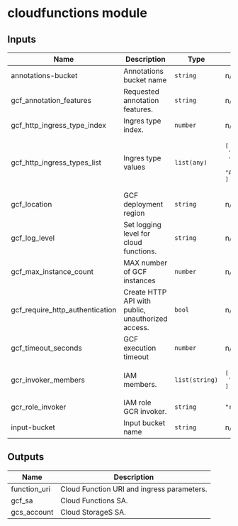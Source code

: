 # cloudfunctions module

<!-- BEGINNING OF PRE-COMMIT-TERRAFORM DOCS HOOK -->
## Inputs

| Name | Description | Type | Default | Required |
|------|-------------|------|---------|:--------:|
| annotations-bucket | Annotations bucket name | `string` | n/a | yes |
| gcf\_annotation\_features | Requested annotation features. | `string` | n/a | yes |
| gcf\_http\_ingress\_type\_index | Ingres type index. | `number` | n/a | yes |
| gcf\_http\_ingress\_types\_list | Ingres type values | `list(any)` | <pre>[<br>  "ALLOW_ALL",<br>  "ALLOW_INTERNAL_ONLY",<br>  "ALLOW_INTERNAL_AND_GCLB"<br>]</pre> | no |
| gcf\_location | GCF deployment region | `string` | n/a | yes |
| gcf\_log\_level | Set logging level for cloud functions. | `string` | n/a | yes |
| gcf\_max\_instance\_count | MAX number of GCF instances | `number` | n/a | yes |
| gcf\_require\_http\_authentication | Create HTTP API with public, unauthorized access. | `bool` | n/a | yes |
| gcf\_timeout\_seconds | GCF execution timeout | `number` | n/a | yes |
| gcr\_invoker\_members | IAM members. | `list(string)` | <pre>[<br>  "allUsers"<br>]</pre> | no |
| gcr\_role\_invoker | IAM role GCR invoker. | `string` | `"roles/run.invoker"` | no |
| input-bucket | Input bucket name | `string` | n/a | yes |

## Outputs

| Name | Description |
|------|-------------|
| function\_uri | Cloud Function URI and ingress parameters. |
| gcf\_sa | Cloud Functions SA. |
| gcs\_account | Cloud StorageS SA. |

<!-- END OF PRE-COMMIT-TERRAFORM DOCS HOOK -->
